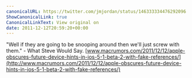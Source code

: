 ```yaml
---
canonicalURL: https://twitter.com/jmjordan/status/146333334476292096
ShowCanonicalLink: true
CanonicalLinkText: View original on
date: 2011-12-12T20:59:20+00:00
---
```

"Well if they are going to be snooping around then we'll just screw with them." - What Steve Would Say. [www.macrumors.com/2011/12/12/apple-obscures-future-device-hints-in-ios-5-1-beta-2-with-fake-references/](http://www.macrumors.com/2011/12/12/apple-obscures-future-device-hints-in-ios-5-1-beta-2-with-fake-references/)